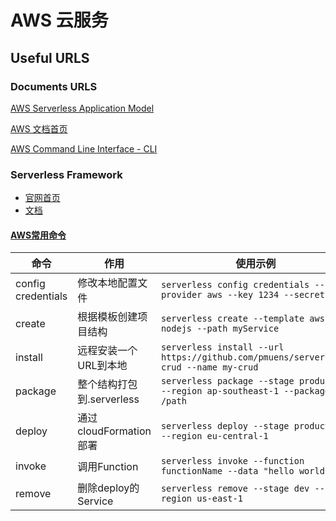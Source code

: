 # AWS 云服务

## Useful URLS

### Documents URLS

[AWS Serverless Application Model](https://docs.aws.amazon.com/zh_cn/serverless-application-model/latest/developerguide/serverless-getting-started.html)

[AWS 文档首页](https://docs.aws.amazon.com/index.html#lang/zh_cn)

[AWS Command Line Interface - CLI](https://docs.aws.amazon.com/zh_cn/cli/latest/userguide/cli-chap-welcome.html)

### Serverless Framework

* [官网首页](https://serverless.com/)
* [文档](https://serverless.com/framework/docs/)

#### [AWS常用命令](https://serverless.com/framework/docs/providers/aws/cli-reference/install/)

| 命令               | 作用                      | 使用示例                                                                            |
|--------------------|-------------------------|-------------------------------------------------------------------------------------|
| config credentials | 修改本地配置文件          | `serverless config credentials --provider aws --key 1234 --secret 5678`             |
| create             | 根据模板创建项目结构      | `serverless create --template aws-nodejs --path myService`                          |
| install            | 远程安装一个URL到本地     | `serverless install --url https://github.com/pmuens/serverless-crud --name my-crud` |
| package            | 整个结构打包到.serverless | `serverless package --stage production --region ap-southeast-1 --package /path`     |
| deploy             | 通过cloudFormation部署    | `serverless deploy --stage production --region eu-central-1`                        |
| invoke             | 调用Function              | `serverless invoke --function functionName --data "hello world"`                    |
| remove             | 删除deploy的Service       | `serverless remove --stage dev --region us-east-1`                                  |
